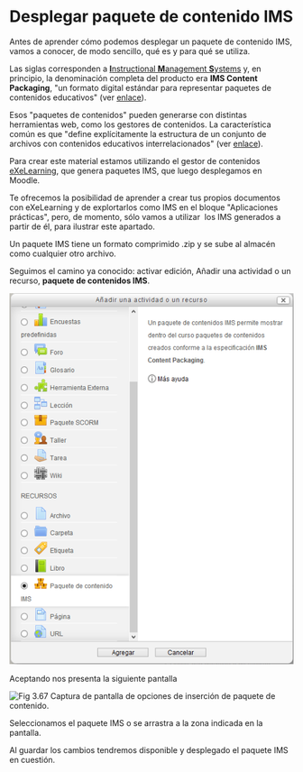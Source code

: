 
# Desplegar paquete de contenido IMS

Antes de aprender cómo podemos desplegar un paquete de contenido IMS, vamos a conocer, de modo sencillo, qué es y para qué se utiliza.

Las siglas corresponden a [**I**nstructional **M**anagement **S**ystems](http://www.imsglobal.org/content/packaging/index.html) y, en principio, la denominación completa del producto era **IMS Content Packaging**, "un formato digital estándar para representar paquetes de contenidos educativos" (ver [enlace](http://ares.cnice.mec.es/informes/16/contenido/13.htm)).

Esos "paquetes de contenidos" pueden generarse con distintas herramientas web, como los gestores de contenidos. La característica común es que "define explícitamente la estructura de un conjunto de archivos con contenidos educativos interrelacionados" (ver [enlace](http://ares.cnice.mec.es/informes/16/contenido/13.htm)).

Para crear este material estamos utilizando el gestor de contenidos [eXeLearning](http://exelearning.org/wiki), que genera paquetes IMS, que luego desplegamos en Moodle.

Te ofrecemos la posibilidad de aprender a crear tus propios documentos con eXeLearning y de explortarlos como IMS en el bloque "Aplicaciones prácticas", pero, de momento, sólo vamos a utilizar  los IMS generados a partir de él, para ilustrar este apartado.

Un paquete IMS tiene un formato comprimido .zip y se sube al almacén como cualquier otro archivo.

Seguimos el camino ya conocido: activar edición, Añadir una actividad o un recurso, **paquete de contenidos IMS**.


![Fig Captura de pantalla de inserción de Paquete de contenido](https://raw.githubusercontent.com/catedu/curso-moodle/master/img/anadir_IMS.png)

Aceptando nos presenta la siguiente pantalla

![Fig 3.67 Captura de pantalla de opciones de inserción de paquete de contenido.](/assets/Selección_177.png)

Seleccionamos el paquete IMS o se arrastra a la zona indicada en la pantalla.

Al guardar los cambios tendremos disponible y desplegado el paquete IMS en cuestión.